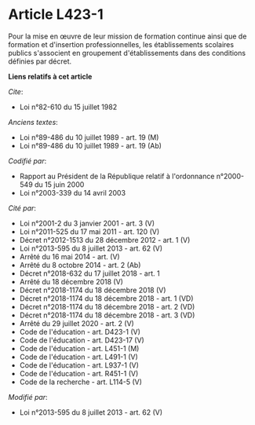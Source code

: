 # Article L423-1

Pour  la mise en œuvre de leur mission de formation continue ainsi que de  formation et d'insertion professionnelles, les
établissements scolaires  publics s'associent en groupement d'établissements dans des conditions  définies par décret.

**Liens relatifs à cet article**

_Cite_:

  - Loi n°82-610 du 15 juillet 1982

_Anciens textes_:

  - Loi n°89-486 du 10 juillet 1989 - art. 19 (M)
  - Loi n°89-486 du 10 juillet 1989 - art. 19 (Ab)

_Codifié par_:

  - Rapport au Président de la République relatif à l'ordonnance n°2000-549 du 15 juin 2000
  - Loi n°2003-339 du 14 avril 2003

_Cité par_:

  - Loi n°2001-2 du 3 janvier 2001 - art. 3 (V)
  - Loi n°2011-525 du 17 mai 2011 - art. 120 (V)
  - Décret n°2012-1513 du 28 décembre 2012 - art. 1 (V)
  - Loi n°2013-595 du 8 juillet 2013 - art. 62 (V)
  - Arrêté du 16 mai 2014 - art. (V)
  - Arrêté du 8 octobre 2014 - art. 2 (Ab)
  - Décret n°2018-632 du 17 juillet 2018 - art. 1
  - Arrêté du 18 décembre 2018 (V)
  - Décret n°2018-1174 du 18 décembre 2018 (V)
  - Décret n°2018-1174 du 18 décembre 2018 - art. 1 (VD)
  - Décret n°2018-1174 du 18 décembre 2018 - art. 2 (VD)
  - Décret n°2018-1174 du 18 décembre 2018 - art. 3 (VD)
  - Arrêté du 29 juillet 2020 - art. 2 (V)
  - Code de l'éducation - art. D423-1 (V)
  - Code de l'éducation - art. D423-17 (V)
  - Code de l'éducation - art. L451-1 (M)
  - Code de l'éducation - art. L491-1 (V)
  - Code de l'éducation - art. L937-1 (V)
  - Code de l'éducation - art. R451-1 (V)
  - Code de la recherche - art. L114-5 (V)

_Modifié par_:

  - Loi n°2013-595 du 8 juillet 2013 - art. 62 (V)
